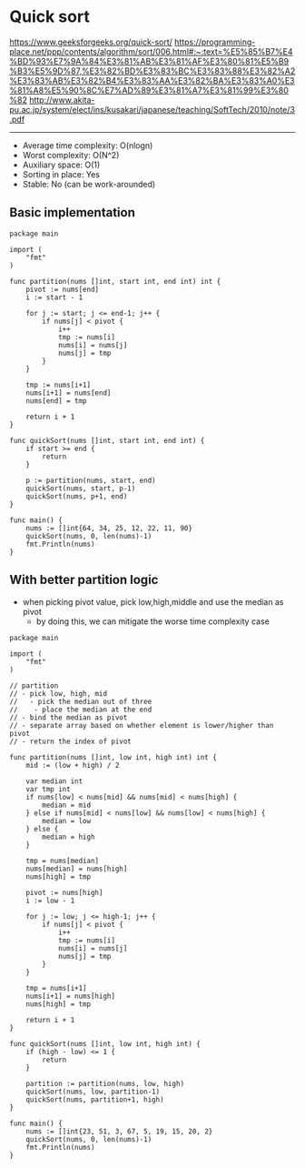 <!--
{
  "type": "learn",
  "tags": ["algorithm"]
}
-->
# Quick sort
https://www.geeksforgeeks.org/quick-sort/
https://programming-place.net/ppp/contents/algorithm/sort/006.html#:~:text=%E5%85%B7%E4%BD%93%E7%9A%84%E3%81%AB%E3%81%AF%E3%80%81%E5%B9%B3%E5%9D%87,%E3%82%BD%E3%83%BC%E3%83%88%E3%82%A2%E3%83%AB%E3%82%B4%E3%83%AA%E3%82%BA%E3%83%A0%E3%81%A8%E5%90%8C%E7%AD%89%E3%81%A7%E3%81%99%E3%80%82
http://www.akita-pu.ac.jp/system/elect/ins/kusakari/japanese/teaching/SoftTech/2010/note/3.pdf

---

- Average time complexity: O(nlogn)
- Worst complexity: O(N^2)
- Auxiliary space: O(1)
- Sorting in place: Yes
- Stable: No (can be work-arounded)

## Basic implementation
```
package main

import (
	"fmt"
)

func partition(nums []int, start int, end int) int {
	pivot := nums[end]
	i := start - 1

	for j := start; j <= end-1; j++ {
		if nums[j] < pivot {
			i++
			tmp := nums[i]
			nums[i] = nums[j]
			nums[j] = tmp
		}
	}

	tmp := nums[i+1]
	nums[i+1] = nums[end]
	nums[end] = tmp

	return i + 1
}

func quickSort(nums []int, start int, end int) {
	if start >= end {
		return
	}

	p := partition(nums, start, end)
	quickSort(nums, start, p-1)
	quickSort(nums, p+1, end)
}

func main() {
	nums := []int{64, 34, 25, 12, 22, 11, 90}
	quickSort(nums, 0, len(nums)-1)
	fmt.Println(nums)
}
```

## With better partition logic
- when picking pivot value, pick low,high,middle and use the median as pivot
  - by doing this, we can mitigate the worse time complexity case

```
package main

import (
	"fmt"
)

// partition
// - pick low, high, mid
//   - pick the median out of three
//    - place the median at the end
// - bind the median as pivot
// - separate array based on whether element is lower/higher than pivot
// - return the index of pivot

func partition(nums []int, low int, high int) int {
	mid := (low + high) / 2

	var median int
	var tmp int
	if nums[low] < nums[mid] && nums[mid] < nums[high] {
		median = mid
	} else if nums[mid] < nums[low] && nums[low] < nums[high] {
		median = low
	} else {
		median = high
	}

	tmp = nums[median]
	nums[median] = nums[high]
	nums[high] = tmp

	pivot := nums[high]
	i := low - 1

	for j := low; j <= high-1; j++ {
		if nums[j] < pivot {
			i++
			tmp := nums[i]
			nums[i] = nums[j]
			nums[j] = tmp
		}
	}

	tmp = nums[i+1]
	nums[i+1] = nums[high]
	nums[high] = tmp

	return i + 1
}

func quickSort(nums []int, low int, high int) {
	if (high - low) <= 1 {
		return
	}

	partition := partition(nums, low, high)
	quickSort(nums, low, partition-1)
	quickSort(nums, partition+1, high)
}

func main() {
	nums := []int{23, 51, 3, 67, 5, 19, 15, 20, 2}
	quickSort(nums, 0, len(nums)-1)
	fmt.Println(nums)
}
```
